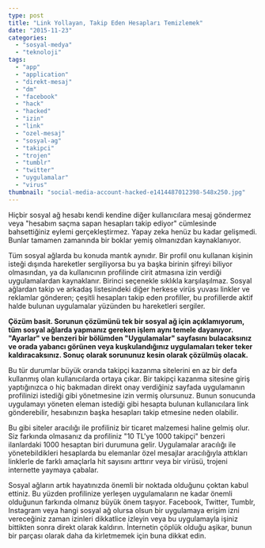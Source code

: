 ```yaml
---
type: post
title: "Link Yollayan, Takip Eden Hesapları Temizlemek"
date: "2015-11-23"
categories: 
  - "sosyal-medya"
  - "teknoloji"
tags: 
  - "app"
  - "application"
  - "direkt-mesaj"
  - "dm"
  - "facebook"
  - "hack"
  - "hacked"
  - "izin"
  - "link"
  - "ozel-mesaj"
  - "sosyal-ag"
  - "takipci"
  - "trojen"
  - "tumblr"
  - "twitter"
  - "uygulamalar"
  - "virus"
thumbnail: "social-media-account-hacked-e1414487012398-548x250.jpg"
---
```


Hiçbir sosyal ağ hesabı kendi kendine diğer kullanıcılara mesaj göndermez veya "hesabım saçma sapan hesapları takip ediyor" cümlesinde bahsettiğiniz eylemi gerçekleştirmez. Yapay zeka henüz bu kadar gelişmedi. Bunlar tamamen zamanında bir boklar yemiş olmanızdan kaynaklanıyor.

Tüm sosyal ağlarda bu konuda mantık aynıdır. Bir profil onu kullanan kişinin isteği dışında hareketler sergiliyorsa bu ya başka birinin şifreyi biliyor olmasından, ya da kullanıcının profilinde cirit atmasına izin verdiği uygulamalardan kaynaklanır. Birinci seçenekle sıklıkla karşılaşılmaz. Sosyal ağlardan takip ve arkadaş listesindeki diğer herkese virüs yuvası linkler ve reklamlar gönderen; çeşitli hesapları takip eden profiller, bu profillerde aktif halde bulunan uygulamalar yüzünden bu hareketleri sergiler.

**Çözüm basit. Sorunun çözümünü tek bir sosyal ağ için açıklamıyorum, tüm sosyal ağlarda yapmanız gereken işlem aynı temele dayanıyor. "Ayarlar" ve benzeri bir bölümden "Uygulamalar" sayfasını bulacaksınız ve orada yabancı görünen veya kuşkulandığınız uygulamaları teker teker kaldıracaksınız. Sonuç olarak sorununuz kesin olarak çözülmüş olacak.**

Bu tür durumlar büyük oranda takipçi kazanma sitelerini en az bir defa kullanmış olan kullanıcılarda ortaya çıkar. Bir takipçi kazanma sitesine giriş yaptığınızca o hiç bakmadan direkt onay verdiğiniz sayfada uygulamanın profilinizi istediği gibi yönetmesine izin vermiş olursunuz. Bunun sonucunda uygulamayı yöneten eleman istediği gibi hesapta bulunan kullanıcılara link gönderebilir, hesabınızın başka hesapları takip etmesine neden olabilir.

Bu gibi siteler aracılığı ile profiliniz bir ticaret malzemesi haline gelmiş olur. Siz farkında olmasanız da profiliniz "10 TL'ye 1000 takipçi" benzeri ilanlardaki 1000 hesaptan biri durumuna gelir. Uygulamalar aracılığı ile yönetebildikleri hesaplarda bu elemanlar özel mesajlar aracılığıyla attıkları linklerle de farklı amaçlarla hit sayısını arttırır veya bir virüsü, trojeni internette yaymaya çabalar.

Sosyal ağların artık hayatınızda önemli bir noktada olduğunu çoktan kabul ettiniz. Bu yüzden profilinize yerleşen uygulamaların ne kadar önemli olduğunun farkında olmanız büyük önem taşıyor. Facebook, Twitter, Tumblr, Instagram veya hangi sosyal ağ olursa olsun bir uygulamaya erişim izni vereceğiniz zaman izinleri dikkatlice izleyin veya bu uygulamayla işiniz bittikten sonra direkt olarak kaldırın. İnternetin çöplük olduğu aşikar, bunun bir parçası olarak daha da kirletmemek için buna dikkat edin.
